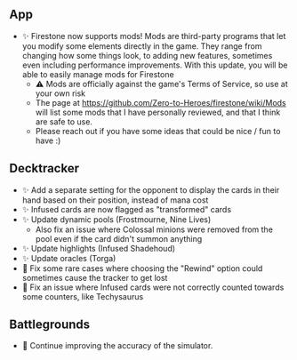 ## App

- ✨ Firestone now supports mods! Mods are third-party programs that let you modify some elements directly in the game. They range from changing how some things look, to adding new features, sometimes even including performance improvements. With this update, you will be able to easily manage mods for Firestone
    - ⚠ Mods are officially against the game's Terms of Service, so use at your own risk
    - The page at https://github.com/Zero-to-Heroes/firestone/wiki/Mods will list some mods that I have personally reviewed, and that I think are safe to use.
    - Please reach out if you have some ideas that could be nice / fun to have :)

## Decktracker

- ✨ Add a separate setting for the opponent to display the cards in their hand based on their position, instead of mana cost
- ✨ Infused cards are now flagged as "transformed" cards
- ✨ Update dynamic pools (Frostmourne, Nine Lives)
    - Also fix an issue where Colossal minions were removed from the pool even if the card didn't summon anything
- ✨ Update highlights (Infused Shadehoud)
- ✨ Update oracles (Torga)
- 🐞 Fix some rare cases where choosing the "Rewind" option could sometimes cause the tracker to get lost
- 🐞 Fix an issue where Infused cards were not correctly counted towards some counters, like Techysaurus

## Battlegrounds

- 🐞 Continue improving the accuracy of the simulator.
